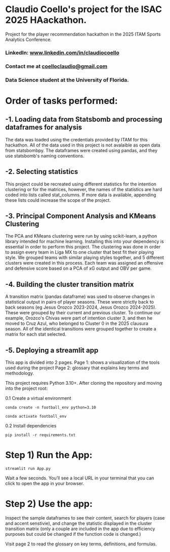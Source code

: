 # Claudio Coello's project for the ISAC 2025 HAackathon.
Project for the player recommendation hackathon in the 2025 ITAM Sports Analytics Conference.

### LinkedIn: www.linkedin.com/in/claudiocoello
### Contact me at coelloclaudio@gmail.com
### Data Science student at the University of Florida.

# Order of tasks performed:

## -1. Loading data from Statsbomb and processing dataframes for analysis
 The data was loaded using the credentials provided by ITAM for this hackathon. All of the data used in this project is not avalaible as open data from statsbombpy. The dataframes were created using pandas, and they use statsbomb's naming conventions.

## -2. Selecting statistics
This project could be recreated using different statistics for the intention clustering or for the matrices, however, the names of the statistics are hard coded into lists called stat_columns. If more data is available, appending these lists could increase the scope of the project.

## -3. Principal Component Analysis and KMeans Clustering
The PCA and KMeans clustering were run by using scikit-learn, a python library intended for machine learning. Installing this into your dependency is essential in order to perform this project. The clustering was done in order to assign every team in Liga MX to one cluster that best fit their playing style. We grouped teams with similar playing styles together, and 5 different clusters were created in this process.
Each team was assigned an offensive and defensive score based on a PCA of xG output and OBV per game.

## -4. Building the cluster transition matrix
 A transition matrix (pandas dataframe) was used to observe changes in statistical output in pairs of player seasons. These were strictly back to back seasons (eg Jesus Orozco 2023-2024, Jesus Orozco 2024-2025). These were grouped by their current and previous cluster. To continue our example, Orozco's Chivas were part of intention cluster 3, and then he moved to Cruz Azul, who belonged to Cluster 0 in the 2025 clausura season. All of the identical transitions were grouped together to create a matrix for each stat selected.


## -5. Deploying a streamlit app

This app is divided into 2 pages. 
Page 1: shows a visualization of the tools used during the project
Page 2: glossary that explains key terms and methodology.

This project requires Python 3.10+. After cloning the repository and moving into the project root:

0.1 Create a virtual environment

`conda create -n football_env python=3.10`

`conda activate football_env`

0.2 Install dependencies

`pip install -r requirements.txt`

# Step 1) Run the App:

`streamlit run App.py`

Wait a few seconds. You’ll see a local URL in your terminal that you can click to open the app in your browser.

# Step 2) Use the app:

Inspect the sample dataframes to see their content, search for players (case and accent senstivie), and change the statistic displayed in the cluster transition matrix (only a couple are included in the app due to efficiency purposes but could be changed if the function code is changed.)

Visit page 2 to read the glossary on key terms, definitions, and formulas.






